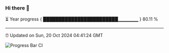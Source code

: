 ### Hi there 👋

⏳ Year progress { ████████████████████████▁▁▁▁▁▁ } 80.11 %

---

⏰ Updated on Sun, 20 Oct 2024 04:41:24 GMT

![Progress Bar CI](https://github.com/IshwaranRudhara/GIT-ACTION/workflows/Progress%20Bar%20CI/badge.svg)
